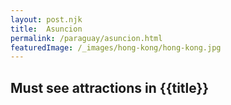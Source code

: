 ```yaml
---
layout: post.njk
title: 	Asuncion
permalink: /paraguay/asuncion.html
featuredImage: /_images/hong-kong/hong-kong.jpg
---
```

## Must see attractions in {{title}}